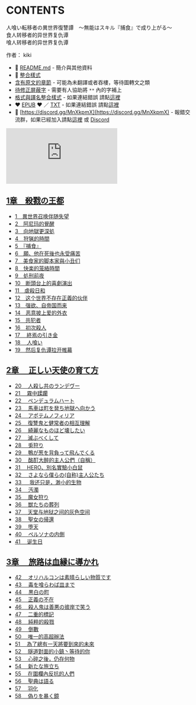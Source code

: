 # CONTENTS

人喰い転移者の異世界復讐譚　～無能はスキル『捕食』で成り上がる～  
食人转移者的异世界复仇谭  
喰人转移者的异世界复仇谭

作者： kiki



- :closed_book: [README.md](README.md) - 簡介與其他資料
- :pencil: [整合樣式](整合樣式.md)
- [含有原文的章節](ja.md) - 可能為未翻譯或者吞樓，等待圖轉文之類
- [待修正屏蔽字](待修正屏蔽字.md) - 需要有人協助將 `**` 內的字補上
- [格式與譯名整合樣式](https://github.com/bluelovers/node-novel/blob/master/lib/locales/%E4%BA%BA%E5%96%B0%E3%81%84%E8%BB%A2%E7%A7%BB%E8%80%85%E3%81%AE%E7%95%B0%E4%B8%96%E7%95%8C%E5%BE%A9%E8%AE%90%E8%AD%9A%E3%80%80%EF%BD%9E%E7%84%A1%E8%83%BD%E3%81%AF%E3%82%B9%E3%82%AD%E3%83%AB%E3%80%8E%E6%8D%95%E9%A3%9F%E3%80%8F%E3%81%A7%E6%88%90%E3%82%8A%E4%B8%8A%E3%81%8C%E3%82%8B%EF%BD%9E.ts) - 如果連結錯誤 請點[這裡](https://github.com/bluelovers/node-novel/blob/master/lib/locales/)
-  :heart: [EPUB](https://gitlab.com/demonovel/epub-txt/blob/master/user/%E4%BA%BA%E5%96%B0%E3%81%84%E8%BB%A2%E7%A7%BB%E8%80%85%E3%81%AE%E7%95%B0%E4%B8%96%E7%95%8C%E5%BE%A9%E8%AE%90%E8%AD%9A%E3%80%80%EF%BD%9E%E7%84%A1%E8%83%BD%E3%81%AF%E3%82%B9%E3%82%AD%E3%83%AB%E3%80%8E%E6%8D%95%E9%A3%9F%E3%80%8F%E3%81%A7%E6%88%90%E3%82%8A%E4%B8%8A%E3%81%8C%E3%82%8B%EF%BD%9E.epub) :heart:  ／ [TXT](https://gitlab.com/demonovel/epub-txt/blob/master/user/out/%E4%BA%BA%E5%96%B0%E3%81%84%E8%BB%A2%E7%A7%BB%E8%80%85%E3%81%AE%E7%95%B0%E4%B8%96%E7%95%8C%E5%BE%A9%E8%AE%90%E8%AD%9A%E3%80%80%EF%BD%9E%E7%84%A1%E8%83%BD%E3%81%AF%E3%82%B9%E3%82%AD.out.txt) - 如果連結錯誤 請點[這裡](https://gitlab.com/demonovel/epub-txt/blob/master/user/)
- :mega: [https://discord.gg/MnXkpmX](https://discord.gg/MnXkpmX) - 報錯交流群，如果已經加入請點[這裡](https://discordapp.com/channels/467794087769014273/467794088285175809) 或 [Discord](https://discordapp.com/channels/@me)


![導航目錄](https://chart.apis.google.com/chart?cht=qr&chs=150x150&chl=https://gitlab.com/novel-group/txt-source/blob/master/user_out/人喰い転移者の異世界復讐譚　～無能はスキル『捕食』で成り上がる～/導航目錄.md "導航目錄")




## [1章　殺戮の王都](00000_1章　殺戮の王都)

- [1　異世界召唤伴随失望](00000_1章　殺戮の王都/1　異世界召唤伴随失望.txt)
- [2　阿尼玛的覺醒](00000_1章　殺戮の王都/2　阿尼玛的覺醒.txt)
- [3　向地獄更深処](00000_1章　殺戮の王都/3　向地獄更深処.txt)
- [4　狩猟的時間](00000_1章　殺戮の王都/4　狩猟的時間.txt)
- [5　『捕食』](00000_1章　殺戮の王都/5　『捕食』.txt)
- [6　願、他在死後也永受痛苦](00000_1章　殺戮の王都/6　願、他在死後也永受痛苦.txt)
- [7　美食家的脚本家與小丑们](00000_1章　殺戮の王都/7　美食家的脚本家與小丑们.txt)
- [8　快楽的笼絡時間](00000_1章　殺戮の王都/8　快楽的笼絡時間.txt)
- [9　処刑前夜](00000_1章　殺戮の王都/9　処刑前夜.txt)
- [10　断頭台上的喜劇演出](00000_1章　殺戮の王都/10　断頭台上的喜劇演出.txt)
- [11　虐殺日和](00000_1章　殺戮の王都/11　虐殺日和.txt)
- [12　这个世界不存在正義的伙伴](00000_1章　殺戮の王都/12　这个世界不存在正義的伙伴.txt)
- [13　强欲、自帝国而来](00000_1章　殺戮の王都/13　强欲、自帝国而来.txt)
- [14　恶意披上爱的外衣](00000_1章　殺戮の王都/14　恶意披上爱的外衣.txt)
- [15　共犯者](00000_1章　殺戮の王都/15　共犯者.txt)
- [16　初次殺人](00000_1章　殺戮の王都/16　初次殺人.txt)
- [17 　終焉の引き金](00000_1章　殺戮の王都/17%20　終焉の引き金.txt)
- [18 　人喰い](00000_1章　殺戮の王都/18%20　人喰い.txt)
- [19　然后复仇谭拉开帷幕](00000_1章　殺戮の王都/19　然后复仇谭拉开帷幕.txt)


## [2章 　正しい天使の育て方](00010_2章%20　正しい天使の育て方)

- [20 　人殺し共のランデヴー](00010_2章%20　正しい天使の育て方/20%20　人殺し共のランデヴー.txt)
- [21 　霧中蹂躙](00010_2章%20　正しい天使の育て方/21%20　霧中蹂躙.txt)
- [22 　ペンデュラムハート](00010_2章%20　正しい天使の育て方/22%20　ペンデュラムハート.txt)
- [23 　馬車は町を発ち地獄へ向かう](00010_2章%20　正しい天使の育て方/23%20　馬車は町を発ち地獄へ向かう.txt)
- [24 　アポテムノフィリア](00010_2章%20　正しい天使の育て方/24%20　アポテムノフィリア.txt)
- [25 　復讐鬼と健常者の相互理解](00010_2章%20　正しい天使の育て方/25%20　復讐鬼と健常者の相互理解.txt)
- [26 　綺麗なものほど壊したい](00010_2章%20　正しい天使の育て方/26%20　綺麗なものほど壊したい.txt)
- [27 　滅ぶべくして](00010_2章%20　正しい天使の育て方/27%20　滅ぶべくして.txt)
- [28 　兎狩り](00010_2章%20　正しい天使の育て方/28%20　兎狩り.txt)
- [29 　鴨が葱を背負って飛んでくる](00010_2章%20　正しい天使の育て方/29%20　鴨が葱を背負って飛んでくる.txt)
- [30 　酩酊大醉的主人公們（自稱）](00010_2章%20　正しい天使の育て方/30%20　酩酊大醉的主人公們（自稱）.txt)
- [31 　HERO、別名實驗小白鼠](00010_2章%20　正しい天使の育て方/31%20　HERO、別名實驗小白鼠.txt)
- [32 　さよなら僕らの(自称)主人公たち](00010_2章%20　正しい天使の育て方/32%20　さよなら僕らの%28自称%29主人公たち.txt)
- [33 　 我还只是，渺小的生物](00010_2章%20　正しい天使の育て方/33%20　%20我还只是，渺小的生物.txt)
- [34 　汚濁](00010_2章%20　正しい天使の育て方/34%20　汚濁.txt)
- [35 　魔女狩り](00010_2章%20　正しい天使の育て方/35%20　魔女狩り.txt)
- [36 　獣たちの葬列](00010_2章%20　正しい天使の育て方/36%20　獣たちの葬列.txt)
- [37 　天堂与地狱之间的灰色空间](00010_2章%20　正しい天使の育て方/37%20　天堂与地狱之间的灰色空间.txt)
- [38 　聖女の帰還](00010_2章%20　正しい天使の育て方/38%20　聖女の帰還.txt)
- [39 　堕天](00010_2章%20　正しい天使の育て方/39%20　堕天.txt)
- [40 　ペルソナの内側](00010_2章%20　正しい天使の育て方/40%20　ペルソナの内側.txt)
- [41 　诞生日](00010_2章%20　正しい天使の育て方/41%20　诞生日.txt)


## [3章 　旅路は血縁に導かれ](00020_3章%20　旅路は血縁に導かれ)

- [42 　オリハルコンは素晴らしい物質です](00020_3章%20　旅路は血縁に導かれ/42%20　オリハルコンは素晴らしい物質です.txt)
- [43 　毒を喰らわば皿まで](00020_3章%20　旅路は血縁に導かれ/43%20　毒を喰らわば皿まで.txt)
- [44 　黒白の町](00020_3章%20　旅路は血縁に導かれ/44%20　黒白の町.txt)
- [45 　正義の不在](00020_3章%20　旅路は血縁に導かれ/45%20　正義の不在.txt)
- [46 　殺人鬼は善悪の彼岸で笑う](00020_3章%20　旅路は血縁に導かれ/46%20　殺人鬼は善悪の彼岸で笑う.txt)
- [47 　二重的標記](00020_3章%20　旅路は血縁に導かれ/47%20　二重的標記.txt)
- [48 　純粹的殺戮](00020_3章%20　旅路は血縁に導かれ/48%20　純粹的殺戮.txt)
- [49 　倒數](00020_3章%20　旅路は血縁に導かれ/49%20　倒數.txt)
- [50 　唯一的高超辦法](00020_3章%20　旅路は血縁に導かれ/50%20　唯一的高超辦法.txt)
- [51 　為了總有一天將要到來的未來](00020_3章%20　旅路は血縁に導かれ/51%20　為了總有一天將要到來的未來.txt)
- [52 　隧道對面的小鎮丶等待的你](00020_3章%20　旅路は血縁に導かれ/52%20　隧道對面的小鎮丶等待的你.txt)
- [53 　心碎之後，仍存何物](00020_3章%20　旅路は血縁に導かれ/53%20　心碎之後，仍存何物.txt)
- [54 　新たな旅立ち](00020_3章%20　旅路は血縁に導かれ/54%20　新たな旅立ち.txt)
- [55 　在圍欄內反抗的人們](00020_3章%20　旅路は血縁に導かれ/55%20　在圍欄內反抗的人們.txt)
- [56 　聖典は語る](00020_3章%20　旅路は血縁に導かれ/56%20　聖典は語る.txt)
- [57 　羽化](00020_3章%20　旅路は血縁に導かれ/57%20　羽化.txt)
- [58 　偽りを暴く鏡](00020_3章%20　旅路は血縁に導かれ/58%20　偽りを暴く鏡.txt)

